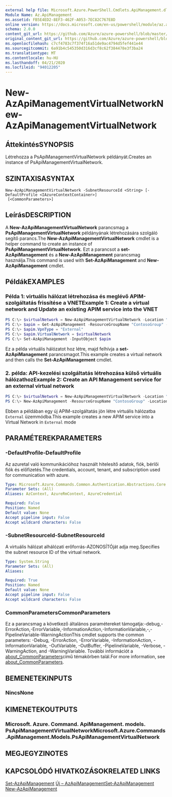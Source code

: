 ```yaml
---
external help file: Microsoft.Azure.PowerShell.Cmdlets.ApiManagement.dll-Help.xml
Module Name: Az.ApiManagement
ms.assetid: FB5E4ED2-8EF3-462F-A053-7EC82C767E8D
online version: https://docs.microsoft.com/en-us/powershell/module/az.apimanagement/new-azapimanagementvirtualnetwork
schema: 2.0.0
content_git_url: https://github.com/Azure/azure-powershell/blob/master/src/ApiManagement/ApiManagement/help/New-AzApiManagementVirtualNetwork.md
original_content_git_url: https://github.com/Azure/azure-powershell/blob/master/src/ApiManagement/ApiManagement/help/New-AzApiManagementVirtualNetwork.md
ms.openlocfilehash: c7cf4783c7f374f16a51de9ac4794d5fef441e44
ms.sourcegitcommit: 6a91b4c545350d316d3cf8c62f384478e3f3ba24
ms.translationtype: MT
ms.contentlocale: hu-HU
ms.lasthandoff: 04/21/2020
ms.locfileid: "94012205"
---
```

# <span data-ttu-id="490bd-101">New-AzApiManagementVirtualNetwork</span><span class="sxs-lookup"><span data-stu-id="490bd-101">New-AzApiManagementVirtualNetwork</span></span>

## <span data-ttu-id="490bd-102">Áttekintés</span><span class="sxs-lookup"><span data-stu-id="490bd-102">SYNOPSIS</span></span>
<span data-ttu-id="490bd-103">Létrehozza a PsApiManagementVirtualNetwork példányát.</span><span class="sxs-lookup"><span data-stu-id="490bd-103">Creates an instance of PsApiManagementVirtualNetwork.</span></span>

## <span data-ttu-id="490bd-104">SZINTAXISA</span><span class="sxs-lookup"><span data-stu-id="490bd-104">SYNTAX</span></span>

```
New-AzApiManagementVirtualNetwork -SubnetResourceId <String> [-DefaultProfile <IAzureContextContainer>]
 [<CommonParameters>]
```

## <span data-ttu-id="490bd-105">Leírás</span><span class="sxs-lookup"><span data-stu-id="490bd-105">DESCRIPTION</span></span>
<span data-ttu-id="490bd-106">A **New-AzApiManagementVirtualNetwork** parancsmag a **PsApiManagementVirtualNetwork** példányának létrehozására szolgáló segítő parancs.</span><span class="sxs-lookup"><span data-stu-id="490bd-106">The **New-AzApiManagementVirtualNetwork** cmdlet is a helper command to create an instance of **PsApiManagementVirtualNetwork**.</span></span>
<span data-ttu-id="490bd-107">Ezt a parancsot a **set-AzApiManagement** és a **New-AzApiManagement** parancsmag használja.</span><span class="sxs-lookup"><span data-stu-id="490bd-107">This command is used with **Set-AzApiManagement** and **New-AzApiManagement** cmdlet.</span></span>

## <span data-ttu-id="490bd-108">Példák</span><span class="sxs-lookup"><span data-stu-id="490bd-108">EXAMPLES</span></span>

### <span data-ttu-id="490bd-109">Példa 1: virtuális hálózat létrehozása és meglévő APIM-szolgáltatás frissítése a VNET</span><span class="sxs-lookup"><span data-stu-id="490bd-109">Example 1: Create a virtual network and Update an existing APIM service into the VNET</span></span>
```powershell
PS C:\> $virtualNetwork = New-AzApiManagementVirtualNetwork -Location "East US" -SubnetResourceId "/subscriptions/a8ff56dc-3bc7-4174-a1e8-3726ab15d0e2/resourceGroups/Api-Default-WestUS/providers/Microsoft.Network/virtualNetworks/dfVirtualNetwork/subnets/backendSubnet"
PS C:\> $apim = Get-AzApiManagement -ResourceGroupName "ContosoGroup" -Name "ContosoApi"
PS C:\> $apim.VpnType = "External"
PS C:\> $apim.VirtualNetwork = $virtualNetwork
PS C:\> Set-AzApiManagement -InputObject $apim
```

<span data-ttu-id="490bd-110">Ez a példa virtuális hálózatot hoz létre, majd felhívja a **set-AzApiManagement** parancsmagot.</span><span class="sxs-lookup"><span data-stu-id="490bd-110">This example creates a virtual network and then calls the **Set-AzApiManagement** cmdlet.</span></span>

### <span data-ttu-id="490bd-111">2. példa: API-kezelési szolgáltatás létrehozása külső virtuális hálózathoz</span><span class="sxs-lookup"><span data-stu-id="490bd-111">Example 2: Create an API Management service for an external virtual network</span></span>
```powershell
PS C:\> $virtualNetwork = New-AzApiManagementVirtualNetwork -Location "West US" -SubnetResourceId "/subscriptions/a8ff56dc-3bc7-4174-b1e8-3726ab15d0e2/resourceGroups/ContosoGroup/providers/Microsoft.Network/virtualNetworks/westUsVirtualNetwork/subnets/backendSubnet"
PS C:\> New-AzApiManagement -ResourceGroupName "ContosoGroup" -Location "West US" -Name "ContosoApi" -Organization Contoso -AdminEmail admin@contoso.com -VirtualNetwork $virtualNetwork -VpnType "External" -Sku "Premium"
```

<span data-ttu-id="490bd-112">Ebben a példában egy új APIM-szolgáltatás jön létre virtuális hálózatba `External` üzemmódba.</span><span class="sxs-lookup"><span data-stu-id="490bd-112">This example creates a new APIM service into a Virtual Network in `External` mode</span></span>

## <span data-ttu-id="490bd-113">PARAMÉTEREK</span><span class="sxs-lookup"><span data-stu-id="490bd-113">PARAMETERS</span></span>

### <span data-ttu-id="490bd-114">-DefaultProfile</span><span class="sxs-lookup"><span data-stu-id="490bd-114">-DefaultProfile</span></span>
<span data-ttu-id="490bd-115">Az azuretal való kommunikációhoz használt hitelesítő adatok, fiók, bérlői fiók és előfizetés.</span><span class="sxs-lookup"><span data-stu-id="490bd-115">The credentials, account, tenant, and subscription used for communication with azure.</span></span>

```yaml
Type: Microsoft.Azure.Commands.Common.Authentication.Abstractions.Core.IAzureContextContainer
Parameter Sets: (All)
Aliases: AzContext, AzureRmContext, AzureCredential

Required: False
Position: Named
Default value: None
Accept pipeline input: False
Accept wildcard characters: False
```

### <span data-ttu-id="490bd-116">-SubnetResourceId</span><span class="sxs-lookup"><span data-stu-id="490bd-116">-SubnetResourceId</span></span>
<span data-ttu-id="490bd-117">A virtuális hálózat alhálózati erőforrás-AZONOSÍTÓját adja meg.</span><span class="sxs-lookup"><span data-stu-id="490bd-117">Specifies the subnet resource ID of the virtual network.</span></span>

```yaml
Type: System.String
Parameter Sets: (All)
Aliases:

Required: True
Position: Named
Default value: None
Accept pipeline input: False
Accept wildcard characters: False
```

### <span data-ttu-id="490bd-118">CommonParameters</span><span class="sxs-lookup"><span data-stu-id="490bd-118">CommonParameters</span></span>
<span data-ttu-id="490bd-119">Ez a parancsmag a következő általános paramétereket támogatja:-debug,-ErrorAction,-ErrorVariable,-InformationAction,-InformationVariable,-,-PipelineVariable-WarningAction</span><span class="sxs-lookup"><span data-stu-id="490bd-119">This cmdlet supports the common parameters: -Debug, -ErrorAction, -ErrorVariable, -InformationAction, -InformationVariable, -OutVariable, -OutBuffer, -PipelineVariable, -Verbose, -WarningAction, and -WarningVariable.</span></span> <span data-ttu-id="490bd-120">További információt a [about_CommonParameters](http://go.microsoft.com/fwlink/?LinkID=113216)című témakörben talál.</span><span class="sxs-lookup"><span data-stu-id="490bd-120">For more information, see [about_CommonParameters](http://go.microsoft.com/fwlink/?LinkID=113216).</span></span>

## <span data-ttu-id="490bd-121">BEMENETEK</span><span class="sxs-lookup"><span data-stu-id="490bd-121">INPUTS</span></span>

### <span data-ttu-id="490bd-122">Nincs</span><span class="sxs-lookup"><span data-stu-id="490bd-122">None</span></span>

## <span data-ttu-id="490bd-123">KIMENETEK</span><span class="sxs-lookup"><span data-stu-id="490bd-123">OUTPUTS</span></span>

### <span data-ttu-id="490bd-124">Microsoft. Azure. Command. ApiManagement. models. PsApiManagementVirtualNetwork</span><span class="sxs-lookup"><span data-stu-id="490bd-124">Microsoft.Azure.Commands.ApiManagement.Models.PsApiManagementVirtualNetwork</span></span>

## <span data-ttu-id="490bd-125">MEGJEGYZI</span><span class="sxs-lookup"><span data-stu-id="490bd-125">NOTES</span></span>

## <span data-ttu-id="490bd-126">KAPCSOLÓDÓ HIVATKOZÁSOK</span><span class="sxs-lookup"><span data-stu-id="490bd-126">RELATED LINKS</span></span>

<span data-ttu-id="490bd-127">[Set-AzApiManagement](./Set-AzApiManagement.md) 
 [Új – AzApiManagement](./New-AzApiManagement.md)</span><span class="sxs-lookup"><span data-stu-id="490bd-127">[Set-AzApiManagement](./Set-AzApiManagement.md)
[New-AzApiManagement](./New-AzApiManagement.md)</span></span>

